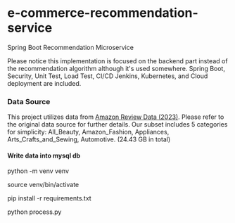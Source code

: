 # e-commerce-recommendation-service
Spring Boot Recommendation Microservice

Please notice this implementation is focused on the backend part instead of the recommendation algorithm although it's used somewhere. Spring Boot, Security, Unit Test, Load Test, CI/CD Jenkins, Kubernetes, and Cloud deployment are included.

### Data Source
This project utilizes data from [Amazon Review Data (2023)](https://amazon-reviews-2023.github.io/). 
Please refer to the original data source for further details.
Our subset includes 5 categories for simplicity: All_Beauty, Amazon_Fashion, Appliances, Arts_Crafts_and_Sewing, Automotive. (24.43 GB in total)

#### Write data into mysql db
python -m venv venv

source venv/bin/activate 

pip install -r requirements.txt

python process.py

